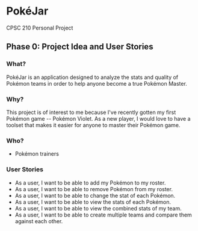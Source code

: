 # PokéJar
CPSC 210 Personal Project

## Phase 0: Project Idea and User Stories

### What?
PokéJar is an application designed to 
analyze the stats and quality of Pokémon teams
in order to help anyone become a true Pokémon Master.

### Why?
This project is of interest to me because 
I've recently gotten my first Pokémon game -- Pokémon Violet. 
As a new player, I would love to have a toolset that makes 
it easier for anyone to master their Pokémon game.

### Who?
 - Pokémon trainers

### User Stories
 - As a user, I want to be able to add my Pokémon to my roster.
 - As a user, I want to be able to remove Pokémon from my roster.
 - As a user, I want to be able to change the stat of each Pokémon.
 - As a user, I want to be able to view the stats of each Pokémon.
 - As a user, I want to be able to view the combined stats of my team.
 - As a user, I want to be able to create multiple teams and compare them against each other. 
